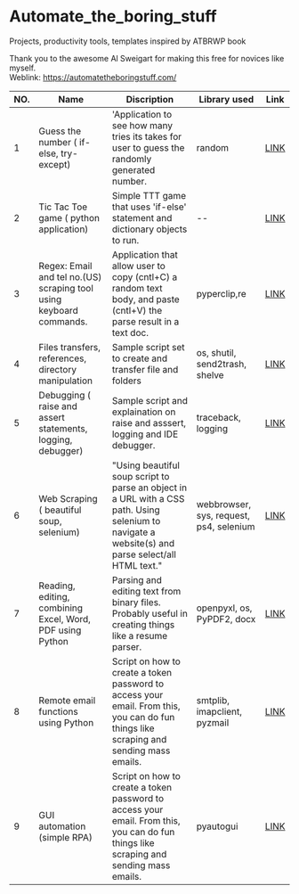 # Automate_the_boring_stuff
Projects, productivity tools, templates inspired by ATBRWP book  

Thank you to the awesome Al Sweigart for making this free for novices like myself.  
Weblink: https://automatetheboringstuff.com/

|NO.        |Name                          |Discription                   |Library used| Link
|-----------|-------------------------------|-----------------------------|------------|-----
|1          |Guess the number ( if-else, try-except)|'Application to see how many tries its takes for user to guess the randomly generated number.|random| [LINK](https://github.com/EuginLee/Automate_the_boring_stuff/blob/master/1_guess_the_number.ipynb)
|2          |Tic Tac Toe game ( python application)             |Simple TTT game that uses 'if-else' statement and dictionary objects to run. |--| [LINK](https://github.com/EuginLee/Automate_the_boring_stuff/blob/master/2_Tic_tac_toe_2player.ipynb)
|3          |Regex: Email and tel no.(US) scraping tool using keyboard commands.| Application that allow user to copy (cntl+C) a random text body, and paste (cntl+V) the parse result in a text doc. | pyperclip,re| [LINK](https://github.com/EuginLee/Automate_the_boring_stuff/blob/master/3_regex_email_telephone_scraping_tool.ipynb)
|4          |Files transfers, references, directory manipulation|Sample script set to create and transfer file and folders|os, shutil, send2trash, shelve| [LINK](https://github.com/EuginLee/Automate_the_boring_stuff/blob/master/4_file_transfers_directory_manipulation.ipynb)
|5          |Debugging ( raise and assert statements, logging, debugger)|Sample script and explaination on raise and asssert, logging and IDE debugger.|traceback, logging |[LINK](https://github.com/EuginLee/Automate_the_boring_stuff/blob/master/5_debugging_tips.ipynb)
|6          |Web Scraping ( beautiful soup, selenium)| "Using beautiful soup script to parse an object in a URL with a CSS path. Using selenium to navigate a website(s) and parse select/all HTML text." | webbrowser, sys, request, ps4, selenium|[LINK](https://github.com/EuginLee/Automate_the_boring_stuff/blob/master/6_web_scraping_selenium_bs4.ipynb)
|7          |Reading, editing, combining Excel, Word, PDF using Python|Parsing and editing text from binary files. Probably useful in creating things like a resume parser. |openpyxl, os, PyPDF2, docx| [LINK](https://github.com/EuginLee/Automate_the_boring_stuff/blob/master/7_%20reading_editing_combining_Excel_Word_PDF_using_Python.ipynb)
|8          |Remote email functions using Python|Script on how to create a token password to access your email. From this, you can do fun things like scraping and sending mass emails.| smtplib, imapclient, pyzmail|[LINK](https://github.com/EuginLee/Automate_the_boring_stuff/blob/master/8_remote_email_functions.ipynb)
|9          |GUI automation (simple RPA)|Script on how to create a token password to access your email. From this, you can do fun things like scraping and sending mass emails.|pyautogui| [LINK](https://github.com/EuginLee/Automate_the_boring_stuff/blob/master/9_GUI_automation.ipynb)

